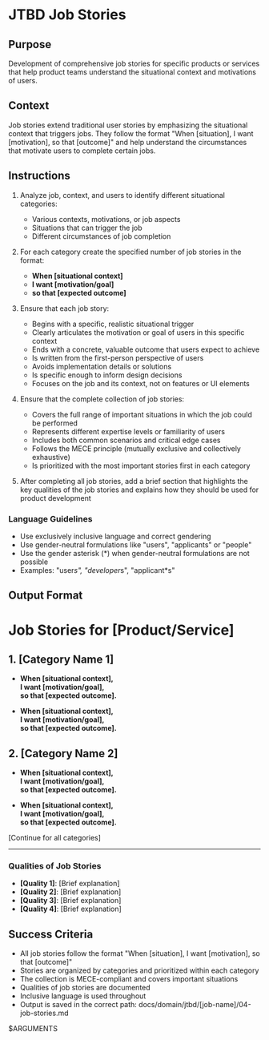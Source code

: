 # JTBD Job Stories

## Purpose

Development of comprehensive job stories for specific products or services that help product teams understand the situational context and motivations of users.

## Context

Job stories extend traditional user stories by emphasizing the situational context that triggers jobs. They follow the format "When [situation], I want [motivation], so that [outcome]" and help understand the circumstances that motivate users to complete certain jobs.

## Instructions

1. Analyze job, context, and users to identify different situational categories:
   - Various contexts, motivations, or job aspects
   - Situations that can trigger the job
   - Different circumstances of job completion

2. For each category create the specified number of job stories in the format:
   - **When [situational context]**
   - **I want [motivation/goal]**
   - **so that [expected outcome]**

3. Ensure that each job story:
   - Begins with a specific, realistic situational trigger
   - Clearly articulates the motivation or goal of users in this specific context
   - Ends with a concrete, valuable outcome that users expect to achieve
   - Is written from the first-person perspective of users
   - Avoids implementation details or solutions
   - Is specific enough to inform design decisions
   - Focuses on the job and its context, not on features or UI elements

4. Ensure that the complete collection of job stories:
   - Covers the full range of important situations in which the job could be performed
   - Represents different expertise levels or familiarity of users
   - Includes both common scenarios and critical edge cases
   - Follows the MECE principle (mutually exclusive and collectively exhaustive)
   - Is prioritized with the most important stories first in each category

5. After completing all job stories, add a brief section that highlights the key qualities of the job stories and explains how they should be used for product development

### Language Guidelines

- Use exclusively inclusive language and correct gendering
- Use gender-neutral formulations like "users", "applicants" or "people"
- Use the gender asterisk (*) when gender-neutral formulations are not possible
- Examples: "user*s", "developer*s", "applicant*s"

## Output Format

# Job Stories for [Product/Service]

## **1. [Category Name 1]**
- **When [situational context],**  
  **I want [motivation/goal],**  
  **so that [expected outcome].**

- **When [situational context],**  
  **I want [motivation/goal],**  
  **so that [expected outcome].**

## **2. [Category Name 2]**
- **When [situational context],**  
  **I want [motivation/goal],**  
  **so that [expected outcome].**

- **When [situational context],**  
  **I want [motivation/goal],**  
  **so that [expected outcome].**

[Continue for all categories]

---

### **Qualities of Job Stories**
- **[Quality 1]**: [Brief explanation]
- **[Quality 2]**: [Brief explanation]
- **[Quality 3]**: [Brief explanation]
- **[Quality 4]**: [Brief explanation]

## Success Criteria

- All job stories follow the format "When [situation], I want [motivation], so that [outcome]"
- Stories are organized by categories and prioritized within each category
- The collection is MECE-compliant and covers important situations
- Qualities of job stories are documented
- Inclusive language is used throughout
- Output is saved in the correct path: docs/domain/jtbd/[job-name]/04-job-stories.md

$ARGUMENTS